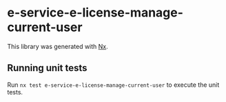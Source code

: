 # e-service-e-license-manage-current-user

This library was generated with [Nx](https://nx.dev).

## Running unit tests

Run `nx test e-service-e-license-manage-current-user` to execute the unit tests.
